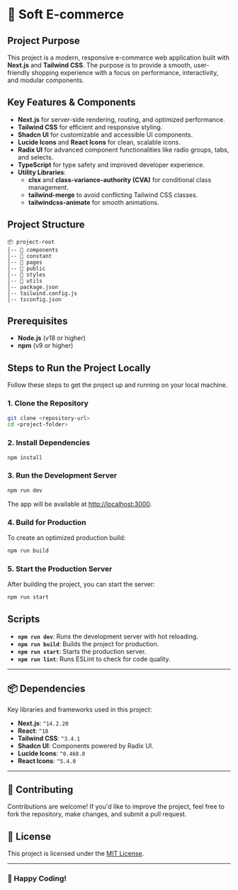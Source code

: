 
# 🛒 **Soft E-commerce**

## Project Purpose

This project is a modern, responsive e-commerce web application built with **Next.js** and **Tailwind CSS**. The purpose is to provide a smooth, user-friendly shopping experience with a focus on performance, interactivity, and modular components.

## Key Features & Components

- **Next.js** for server-side rendering, routing, and optimized performance.
- **Tailwind CSS** for efficient and responsive styling.
- **Shadcn UI** for customizable and accessible UI components.
- **Lucide Icons** and **React Icons** for clean, scalable icons.
- **Radix UI** for advanced component functionalities like radio groups, tabs, and selects.
- **TypeScript** for type safety and improved developer experience.
- **Utility Libraries**:
  - **clsx** and **class-variance-authority (CVA)** for conditional class management.
  - **tailwind-merge** to avoid conflicting Tailwind CSS classes.
  - **tailwindcss-animate** for smooth animations.

## Project Structure

```
📦 project-root
│-- 📂 components
│-- 📂 constant
│-- 📂 pages
│-- 📂 public
│-- 📂 styles
│-- 📂 utils
│-- package.json
│-- tailwind.config.js
│-- tsconfig.json
```

## Prerequisites

- **Node.js** (v18 or higher)
- **npm** (v9 or higher)

## Steps to Run the Project Locally

Follow these steps to get the project up and running on your local machine.

### 1. Clone the Repository

```bash
git clone <repository-url>
cd <project-folder>
```

### 2. Install Dependencies

```bash
npm install
```

### 3. Run the Development Server

```bash
npm run dev
```

The app will be available at [http://localhost:3000](http://localhost:3000).

### 4. Build for Production

To create an optimized production build:

```bash
npm run build
```

### 5. Start the Production Server

After building the project, you can start the server:

```bash
npm run start
```

## Scripts

- **`npm run dev`**: Runs the development server with hot reloading.
- **`npm run build`**: Builds the project for production.
- **`npm run start`**: Starts the production server.
- **`npm run lint`**: Runs ESLint to check for code quality.

---

## 📦 **Dependencies**

Key libraries and frameworks used in this project:

- **Next.js**: `^14.2.20`
- **React**: `^18`
- **Tailwind CSS**: `^3.4.1`
- **Shadcn UI**: Components powered by Radix UI.
- **Lucide Icons**: `^0.468.0`
- **React Icons**: `^5.4.0`

---

## 🤝 **Contributing**

Contributions are welcome! If you'd like to improve the project, feel free to fork the repository, make changes, and submit a pull request.

## 📄 **License**

This project is licensed under the [MIT License](LICENSE).

---

### 🚀 Happy Coding!
